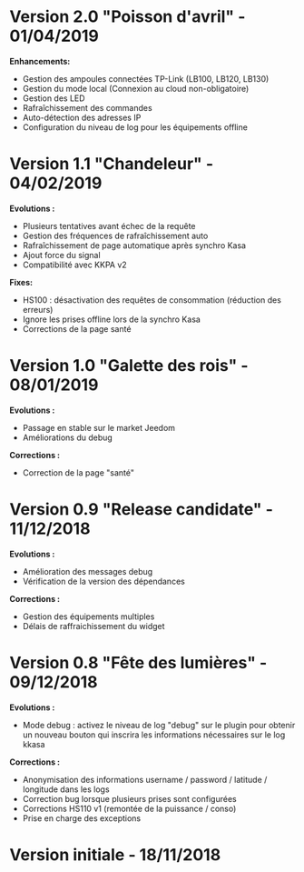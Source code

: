 Version 2.0 "Poisson d'avril" - 01/04/2019
===
**Enhancements:**
* Gestion des ampoules connectées TP-Link (LB100, LB120, LB130)
* Gestion du mode local (Connexion au cloud non-obligatoire)
* Gestion des LED
* Rafraîchissement des commandes
* Auto-détection des adresses IP
* Configuration du niveau de log pour les équipements offline

Version 1.1 "Chandeleur" - 04/02/2019
===
**Evolutions :**
* Plusieurs tentatives avant échec de la requête
* Gestion des fréquences de rafraîchissement auto
* Rafraîchissement de page automatique après synchro Kasa
* Ajout force du signal
* Compatibilité avec KKPA v2

**Fixes:**
* HS100 : désactivation des requêtes de consommation (réduction des erreurs)
* Ignore les prises offline lors de la synchro Kasa
* Corrections de la page santé

Version 1.0 "Galette des rois" - 08/01/2019
===
**Evolutions :**
* Passage en stable sur le market Jeedom
* Améliorations du debug

**Corrections :**
* Correction de la page "santé"

Version 0.9 "Release candidate" - 11/12/2018
===
**Evolutions :**
* Amélioration des messages debug
* Vérification de la version des dépendances

**Corrections :**
* Gestion des équipements multiples
* Délais de raffraichissement du widget

Version 0.8 "Fête des lumières" - 09/12/2018
===
**Evolutions :**
* Mode debug : activez le niveau de log "debug" sur le plugin pour obtenir un nouveau bouton qui inscrira les informations nécessaires sur le log kkasa

**Corrections :**
* Anonymisation des informations username / password / latitude / longitude dans les logs
* Correction bug lorsque plusieurs prises sont configurées
* Corrections HS110 v1 (remontée de la puissance / conso)
* Prise en charge des exceptions

Version initiale - 18/11/2018
===
